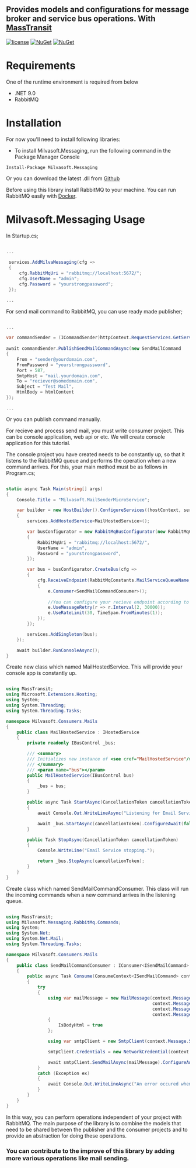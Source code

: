## Provides models and configurations for message broker and service bus operations. With [MassTransit](https://github.com/MassTransit/MassTransit)
  
[![license](https://img.shields.io/badge/license-MIT-blue.svg)](https://github.com/Milvasoft/Milvasoft/blob/master/LICENSE)  [![NuGet](https://img.shields.io/nuget/v/Milvasoft.Templates.Web.Ef)](https://www.nuget.org/packages/Milvasoft.Helpers/)   [![NuGet](https://img.shields.io/nuget/dt/Milvasoft.Messaging)](https://www.nuget.org/packages/Milvasoft.Messaging) 

# Requirements
One of the runtime environment is required from below
* .NET 9.0
* RabbitMQ

# Installation

For now you'll need to install following libraries:

* To install Milvasoft.Messaging, run the following command in the Package Manager Console
```
Install-Package Milvasoft.Messaging
```
 Or you can download the latest .dll from [Github](https://github.com/Milvasoft/Milvasoft.Messaging)

Before using this library install RabbitMQ to your machine. You can run RabbitMQ easily with [Docker](https://hub.docker.com/_/rabbitmq).

# Milvasoft.Messaging Usage

In Startup.cs;

```csharp 1

...
	    
 services.AddMilvaMessaging(cfg =>
 {
     cfg.RabbitMqUri = "rabbitmq://localhost:5672/";
     cfg.UserName = "admin";
     cfg.Password = "yourstrongpassword";
 });

...

```

For send mail command to RabbitMQ, you can use ready made publisher;

```csharp 1

...

var commandSender = (ICommandSender)httpContext.RequestServices.GetService(typeof(ICommandSender));
	    
await commandSender.PublishSendMailCommandAsync(new SendMailCommand
{
    From = "sender@yourdomain.com",
    FromPassword = "yourstrongpassword",
    Port = 587,
    SmtpHost = "mail.yourdomain.com",
    To = "reciever@somedomain.com",
    Subject = "Test Mail",
    HtmlBody = htmlContent
});

...

```

Or you can publish command manually.

For recieve and process send mail, you must write consumer project. This can be console application, web api or etc. We will create console application for this tutorial.

The console project you have created needs to be constantly up, so that it listens to the RabbitMQ queue and performs the operation when a new command arrives. For this, your main method must be as follows in Program.cs;

```csharp 1

static async Task Main(string[] args)
{
    Console.Title = "Milvasoft.MailSenderMicroService";

    var builder = new HostBuilder().ConfigureServices((hostContext, services) =>
    {
        services.AddHostedService<MailHostedService>();

        var busConfigurator = new RabbitMqBusConfigurator(new RabbitMqConfiguration
        {
            RabbitMqUri = "rabbitmq://localhost:5672/",
            UserName = "admin",
            Password = "yourstrongpassword",
        });

        var bus = busConfigurator.CreateBus(cfg =>
        {            
            cfg.ReceiveEndpoint(RabbitMqConstants.MailServiceQueueName, e =>
            {
                e.Consumer<SendMailCommandConsumer>();
                
                //You can configure your recieve endpoint according to your needs in MassTransit.
                e.UseMessageRetry(r => r.Interval(2, 30000));
                e.UseRateLimit(30, TimeSpan.FromMinutes(1));
            });
        });

        services.AddSingleton(bus);
    });

    await builder.RunConsoleAsync();
}

```

Create new class which named MailHostedService. This will provide your console app is constantly up.

```csharp 1

using MassTransit;
using Microsoft.Extensions.Hosting;
using System;
using System.Threading;
using System.Threading.Tasks;

namespace Milvasoft.Consumers.Mails
{
    public class MailHostedService : IHostedService
    {
        private readonly IBusControl _bus;

        /// <summary>
        /// Initializes new instance of <see cref="MailHostedService"/>.
        /// </summary>
        /// <param name="bus"></param>
        public MailHostedService(IBusControl bus)
        {
            _bus = bus;
        }

        public async Task StartAsync(CancellationToken cancellationToken)
        {
            await Console.Out.WriteLineAsync("Listening for Email Service commands/events...");

            await _bus.StartAsync(cancellationToken).ConfigureAwait(false);
        }

        public Task StopAsync(CancellationToken cancellationToken)
        {
            Console.WriteLine("Email Service stopping.");

            return _bus.StopAsync(cancellationToken);
        }
    }
}

```

Create class which named SendMailCommandConsumer. This class will run the incoming commands when a new command arrives in the listening queue.


```csharp 1

using MassTransit;
using Milvasoft.Messaging.RabbitMq.Commands;
using System;
using System.Net;
using System.Net.Mail;
using System.Threading.Tasks;

namespace Milvasoft.Consumers.Mails
{
    public class SendMailCommandConsumer : IConsumer<ISendMailCommand>
    {
        public async Task Consume(ConsumeContext<ISendMailCommand> context)
        {
            try
            {
                using var mailMessage = new MailMessage(context.Message.From,
                                                        context.Message.To,
                                                        context.Message.Subject,
                                                        context.Message.HtmlBody)
                {
                    IsBodyHtml = true
                };

                using var smtpClient = new SmtpClient(context.Message.SmtpHost, context.Message.Port);

                smtpClient.Credentials = new NetworkCredential(context.Message.From, context.Message.FromPassword);

                await smtpClient.SendMailAsync(mailMessage).ConfigureAwait(false);
            }
            catch (Exception ex)
            {
                await Console.Out.WriteLineAsync("An error occured when sending mail.");
            }
        }
    }
}

```

In this way, you can perform operations independent of your project with RabbitMQ. The main purpose of the library is to combine the models that need to be shared between the publisher and the consumer projects and to provide an abstraction for doing these operations. 

### You can contribute to the improve of this library by adding more various operations like mail sending.
